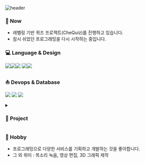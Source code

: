 ![header](https://capsule-render.vercel.app/api?type=waving&color=0:ffd5d5,100:ffdcc4&height=200&section=header&text=안녕하세요&fontSize=30&fontAlignY=40&desc=가독성과%20사용성을%20중요하게%20생각하는%20개발자%20편미해입니다&descSize=16&descAlignY=55&animation=fadeIn&fontColor=33312f)
### 🏃‍ Now
- 레벨링 기반 퀴즈 프로젝트(CheQuiz)를 진행하고 있습니다.
- 잠시 쉬었던 프로그래밍을 다시 시작하는 중입니다.

### 💻 Language & Design
<img src="https://img.shields.io/badge/JavaScript-F7DF1E?style=flat-square&logo=javascript&logoColor=white"><img src="https://img.shields.io/badge/TypeScript-%23007ACC.svg?style=flat-square&logo=Typescript&logoColor=white"><img src="https://img.shields.io/badge/React-61DAFB?style=flat-square&logo=React&logoColor=white">
    <img src="https://img.shields.io/badge/figma-%23F24E1E.svg?style=flat-square&logo=figma&logoColor=white"><img src="https://img.shields.io/badge/Emotion-af8eb5.svg?style=flat-square&logo=motion&logoColor=white"> 

### ⛵ Devops & Database
<img src="https://img.shields.io/badge/Github-181717?style=flat-square&logo=github&logoColor=white"> <img src="https://img.shields.io/badge/AWS-232F3E?style=flat-square&logo=Amazon-AWS&logoColor=white">  <img src="https://img.shields.io/badge/MySQL-4479A1?style=flat-square&logo=MySQL&logoColor=white">

<!-- [![Top Langs](https://github-readme-stats.vercel.app/api/top-langs/?username=smilehae&layout=compact)](https://github.com/anuraghazra/github-readme-stats)
 -->

<details>
 <summary><h3>🎉 Project</h3></summary>
<!--  <h4> 🌻WEB </h4>    -->
 <ol>
  <li>
   <h4>Tick - It</h4>
   <p> 티켓과 포스트잇으로 여행을 기록하는 서비스</p>
   <a href="http://3.36.224.224:3030">방문하기</a><span> | </span><a href="https://www.youtube.com/watch?v=0f2Z-i2MtYM&t=39s">동작 영상 보기</a>
  </li>
  <li>
   <h4>CheQuiz</h4>
   <p>퀴즈를 통한 개발지식 점검 페이지</p>
   <a href="https://develop.d32yumw4llxi0t.amplifyapp.com/">방문하기</a><span> | </span><a href="https://github.com/prgrms-fe-devcourse/FEDC2_CheQuiz_Gidong">github</a>
  </li>
 </ul>
 <!-- #### 🎮GAME : One day, became a farmer
- 농장 시뮬레이션 게임 / 인벤토리, UI 담당했습니다 / [github](https://github.com/team-Primis/Farm_Totall)
 -->
</details>


 ### 🎻 Hobby
- 프로그래밍으로 다양한 서비스를 기획하고 개발하는 것을 좋아합니다.
- 그 외 취미 : 목소리 녹음, 영상 편집, 3D 그래픽 제작
